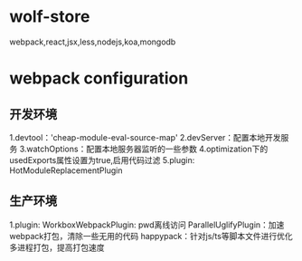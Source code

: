 # wolf-store
webpack,react,jsx,less,nodejs,koa,mongodb

# webpack configuration

## 开发环境
1.devtool：'cheap-module-eval-source-map'
2.devServer：配置本地开发服务
3.watchOptions：配置本地服务器监听的一些参数
4.optimization下的usedExports属性设置为true,启用代码过滤
5.plugin: 
    HotModuleReplacementPlugin



## 生产环境
1.plugin:
    WorkboxWebpackPlugin: pwd离线访问
    ParallelUglifyPlugin：加速webpack打包，清除一些无用的代码
    happypack：针对js/ts等脚本文件进行优化多进程打包，提高打包速度